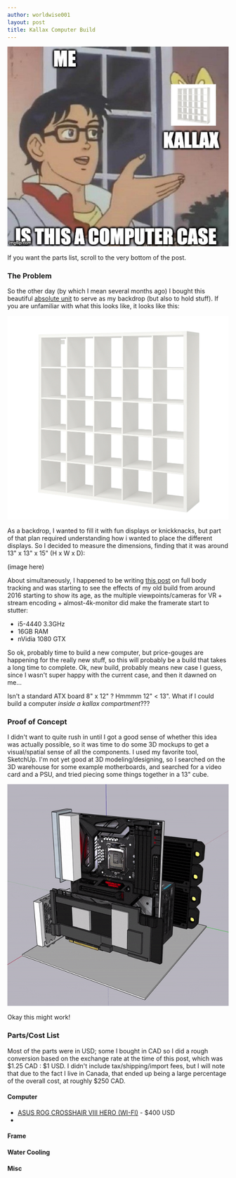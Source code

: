 ```yaml
---
author: worldwise001
layout: post
title: Kallax Computer Build
---
```


![kallax-meme.jpg](/images/2021-04-15-kallax-computer/kallax-meme.jpg)

If you want the parts list, scroll to the very bottom of the post.

### The Problem

So the other day (by which I mean several months ago) I bought this beautiful [absolute unit](https://www.ikea.com/ca/en/p/kallax-shelf-unit-white-70301537/) to serve as my backdrop (but also to hold stuff). If you are unfamiliar with what this looks like, it looks like this:

![kallax.png](/images/2021-04-15-kallax-computer/kallax.png)

As a backdrop, I wanted to fill it with fun displays or knickknacks, but part of that plan required understanding how i wanted to place the different displays. So I decided to measure the dimensions, finding that it was around 13" x 13" x 15" (H x W x D):

(image here)

About simultaneously, I happened to be writing [this post](https://www.shh.sh/2020/09/06/full-body-tracking.html) on full body tracking and was starting to see the effects of my old build from around 2016 starting to show its age, as the multiple viewpoints/cameras for VR + stream encoding + almost-4k-monitor did make the framerate start to stutter:

- i5-4440 3.3GHz
- 16GB RAM
- nVidia 1080 GTX

So ok, probably time to build a new computer, but price-gouges are happening for the really new stuff, so this will probably be a build that takes a long time to complete. Ok, new build, probably means new case I guess, since I wasn't super happy with the current case, and then it dawned on me...

Isn't a standard ATX board 8" x 12" ? Hmmmm 12" < 13". What if I could build a computer _inside a kallax compartment_???

### Proof of Concept

I didn't want to quite rush in until I got a good sense of whether this idea was actually possible, so it was time to do some 3D mockups to get a visual/spatial sense of all the components. I used my favorite tool, SketchUp. I'm not yet good at 3D modeling/designing, so I searched on the 3D warehouse for some example motherboards, and searched for a video card and a PSU, and tried piecing some things together in a 13" cube.

![sketchup.gif](/images/2021-04-15-kallax-computer/sketchup.gif)

Okay this might work!

### Parts/Cost List

Most of the parts were in USD; some I bought in CAD so I did a rough conversion based on the exchange rate at the time of this post, which was $1.25 CAD : $1 USD. I didn't include tax/shipping/import fees, but I will note that due to the fact I live in Canada, that ended up being a large percentage of the overall cost, at roughly $250 CAD.

#### Computer

- [ASUS ROG CROSSHAIR VIII HERO (WI-FI)](https://rog.asus.com/ca-en/motherboards/rog-crosshair/rog-crosshair-viii-hero-wi-fi-model/) - $400 USD
-

#### Frame

#### Water Cooling

#### Misc
